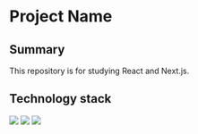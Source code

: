 # Project Name

## Summary
This repository is for studying React and Next.js.

## Technology stack
<img src="https://img.shields.io/badge/-React-61DAFB.svg?logo=react&style=plastic">
<img src="https://img.shields.io/badge/-Next.js-000000.svg?logo=next.js&style=plastic">
<img src="https://img.shields.io/badge/-Node.js-339933.svg?logo=node.js&style=plastic">